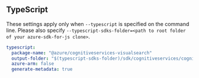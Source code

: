 ## TypeScript

These settings apply only when `--typescript` is specified on the command line.
Please also specify `--typescript-sdks-folder=<path to root folder of your azure-sdk-for-js clone>`.

``` yaml $(typescript)
typescript:
  package-name: "@azure/cognitiveservices-visualsearch"
  output-folder: "$(typescript-sdks-folder)/sdk/cognitiveservices/cognitiveservices-visualsearch"
  azure-arm: false
  generate-metadata: true
```
